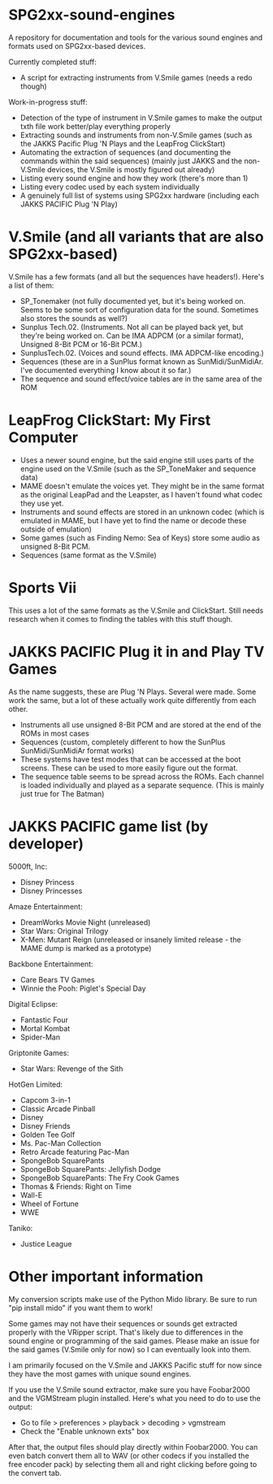 # SPG2xx-sound-engines
A repository for documentation and tools for the various sound engines and formats used on SPG2xx-based devices.


Currently completed stuff:
- A script for extracting instruments from V.Smile games (needs a redo though)


Work-in-progress stuff:
- Detection of the type of instrument in V.Smile games to make the output txth file work better/play everything properly
- Extracting sounds and instruments from non-V.Smile games (such as the JAKKS Pacific Plug 'N Plays and the LeapFrog ClickStart)
- Automating the extraction of sequences (and documenting the commands within the said sequences) (mainly just JAKKS and the non-V.Smile devices, the V.Smile is mostly figured out already)
- Listing every sound engine and how they work (there's more than 1)
- Listing every codec used by each system individually
- A genuinely full list of systems using SPG2xx hardware (including each JAKKS PACIFIC Plug 'N Play)

# V.Smile (and all variants that are also SPG2xx-based)
V.Smile has a few formats (and all but the sequences have headers!). Here's a list of them:
- SP_Tonemaker (not fully documented yet, but it's being worked on. Seems to be some sort of configuration data for the sound. Sometimes also stores the sounds as well?)
- Sunplus Tech.02. (Instruments. Not all can be played back yet, but they're being worked on. Can be IMA ADPCM (or a similar format), Unsigned 8-Bit PCM or 16-Bit PCM.)
- SunplusTech.02. (Voices and sound effects. IMA ADPCM-like encoding.)
- Sequences (these are in a SunPlus format known as SunMidi/SunMidiAr. I've documented everything I know about it so far.)
- The sequence and sound effect/voice tables are in the same area of the ROM

# LeapFrog ClickStart: My First Computer
- Uses a newer sound engine, but the said engine still uses parts of the engine used on the V.Smile (such as the SP_ToneMaker and sequence data)
- MAME doesn't emulate the voices yet. They might be in the same format as the original LeapPad and the Leapster, as I haven't found what codec they use yet.
- Instruments and sound effects are stored in an unknown codec (which is emulated in MAME, but I have yet to find the name or decode these outside of emulation)
- Some games (such as Finding Nemo: Sea of Keys) store some audio as unsigned 8-Bit PCM.
- Sequences (same format as the V.Smile)

# Sports Vii
This uses a lot of the same formats as the V.Smile and ClickStart. Still needs research when it comes to finding the tables with this stuff though.

# JAKKS PACIFIC Plug it in and Play TV Games
As the name suggests, these are Plug 'N Plays. Several were made. Some work the same, but a lot of these actually work quite differently from each other.
- Instruments all use unsigned 8-Bit PCM and are stored at the end of the ROMs in most cases
- Sequences (custom, completely different to how the SunPlus SunMidi/SunMidiAr format works)
- These systems have test modes that can be accessed at the boot screens. These can be used to more easily figure out the format.
- The sequence table seems to be spread across the ROMs. Each channel is loaded individually and played as a separate sequence. (This is mainly just true for The Batman)

# JAKKS PACIFIC game list (by developer)
5000ft, Inc:
- Disney Princess
- Disney Princesses

Amaze Entertainment:
- DreamWorks Movie Night (unreleased)
- Star Wars: Original Trilogy
- X-Men: Mutant Reign (unreleased or insanely limited release - the MAME dump is marked as a prototype)

Backbone Entertainment:
- Care Bears TV Games
- Winnie the Pooh: Piglet's Special Day

Digital Eclipse:
- Fantastic Four
- Mortal Kombat
- Spider-Man

Griptonite Games:
- Star Wars: Revenge of the Sith

HotGen Limited:
- Capcom 3-in-1
- Classic Arcade Pinball
- Disney
- Disney Friends
- Golden Tee Golf
- Ms. Pac-Man Collection
- Retro Arcade featuring Pac-Man
- SpongeBob SquarePants
- SpongeBob SquarePants: Jellyfish Dodge
- SpongeBob SquarePants: The Fry Cook Games
- Thomas & Friends: Right on Time
- Wall-E
- Wheel of Fortune
- WWE

Taniko:
- Justice League

# Other important information
My conversion scripts make use of the Python Mido library. Be sure to run "pip install mido" if you want them to work!

Some games may not have their sequences or sounds get extracted properly with the VRipper script. That's likely due to differences in the sound engine or programming of the said games. Please make an issue for the said games (V.Smile only for now) so I can eventually look into them.

I am primarily focused on the V.Smile and JAKKS Pacific stuff for now since they have the most games with unique sound engines.

If you use the V.Smile sound extractor, make sure you have Foobar2000 and the VGMStream plugin installed. Here's what you need to do to use the output:
- Go to file > preferences > playback > decoding > vgmstream
- Check the "Enable unknown exts" box

After that, the output files should play directly within Foobar2000. You can even batch convert them all to WAV (or other codecs if you installed the free encoder pack) by selecting them all and right clicking before going to the convert tab.
